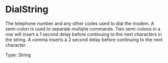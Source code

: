 # DialString

The telephone number and any other codes used to dial the modem. A semi-colon is used to separate multiple commands. Two semi-colons in a row will insert a 1 second delay before continuing to the next characters in the string. A comma inserts a 2 second delay before continuing to the next character.

Type: String
